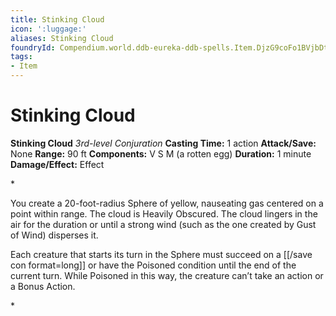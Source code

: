 ```yaml
---
title: Stinking Cloud
icon: ':luggage:'
aliases: Stinking Cloud
foundryId: Compendium.world.ddb-eureka-ddb-spells.Item.DjzG9coFo1BVjbDt
tags:
- Item
---
```


# Stinking Cloud

**Stinking Cloud**
_3rd-level Conjuration_
**Casting Time:** 1 action
**Attack/Save:** None
**Range:** 90 ft
**Components:** V S M (a rotten egg)
**Duration:** 1 minute
**Damage/Effect:** Effect

*<p>You create a 20-foot-radius Sphere of yellow, nauseating gas centered on a point within range. The cloud is Heavily Obscured. The cloud lingers in the air for the duration or until a strong wind (such as the one created by Gust of Wind) disperses it.

Each creature that starts its turn in the Sphere must succeed on a [[/save con format=long]] or have the Poisoned condition until the end of the current turn. While Poisoned in this way, the creature can’t take an action or a Bonus Action.</p>*